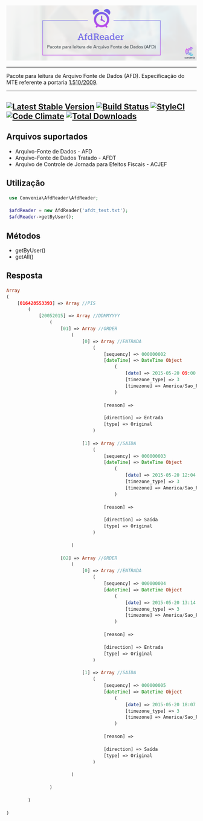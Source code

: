 ![logo](afdreader.png)

---

Pacote para leitura de Arquivo Fonte de Dados (AFD).
Especificação do MTE referente a portaria [1.510/2009](http://www.trtsp.jus.br/geral/tribunal2/ORGAOS/MTE/Portaria/P1510_09.html).

---
[![Latest Stable Version](https://poser.pugx.org/convenia/afd-reader/v/stable)](https://packagist.org/packages/convenia/afd-reader)
[![Build Status](https://travis-ci.org/convenia/afd-reader.svg?branch=master)](https://travis-ci.org/convenia/afd-reader)
[![StyleCI](https://styleci.io/repos/62637664/shield?branch=master)](https://styleci.io/repos/62637664)
[![Code Climate](https://codeclimate.com/github/convenia/afd-reader/badges/gpa.svg)](https://codeclimate.com/github/convenia/afd-reader)
[![Total Downloads](https://poser.pugx.org/convenia/afd-reader/downloads)](https://packagist.org/packages/convenia/afd-reader)
---

## Arquivos suportados

- Arquivo-Fonte de Dados - AFD
- Arquivo-Fonte de Dados Tratado - AFDT
- Arquivo de Controle de Jornada para Efeitos Fiscais - ACJEF

## Utilização

```php
 use Convenia\AfdReader\AfdReader;

 $afdReader = new AfdReader('afdt_test.txt');
 $afdReader->getByUser();
```

## Métodos

- getByUser()
- getAll()

## Resposta

```php
Array
(
    [016428553393] => Array //PIS
        (
            [20052015] => Array //DDMMYYYY
                (
                    [01] => Array //ORDER
                        (
                            [0] => Array //ENTRADA
                                (
                                    [sequency] => 000000002
                                    [dateTime] => DateTime Object
                                        (
                                            [date] => 2015-05-20 09:00:00.000000
                                            [timezone_type] => 3
                                            [timezone] => America/Sao_Paulo
                                        )

                                    [reason] => 

                                    [direction] => Entrada
                                    [type] => Original
                                )

                            [1] => Array //SAIDA
                                (
                                    [sequency] => 000000003
                                    [dateTime] => DateTime Object
                                        (
                                            [date] => 2015-05-20 12:04:00.000000
                                            [timezone_type] => 3
                                            [timezone] => America/Sao_Paulo
                                        )

                                    [reason] => 

                                    [direction] => Saída
                                    [type] => Original
                                )

                        )

                    [02] => Array //ORDER
                        (
                            [0] => Array //ENTRADA
                                (
                                    [sequency] => 000000004
                                    [dateTime] => DateTime Object
                                        (
                                            [date] => 2015-05-20 13:14:00.000000
                                            [timezone_type] => 3
                                            [timezone] => America/Sao_Paulo
                                        )

                                    [reason] => 

                                    [direction] => Entrada
                                    [type] => Original
                                )

                            [1] => Array //SAIDA
                                (
                                    [sequency] => 000000005
                                    [dateTime] => DateTime Object
                                        (
                                            [date] => 2015-05-20 18:07:00.000000
                                            [timezone_type] => 3
                                            [timezone] => America/Sao_Paulo
                                        )

                                    [reason] => 

                                    [direction] => Saída
                                    [type] => Original
                                )

                        )

                )

        )

)
```